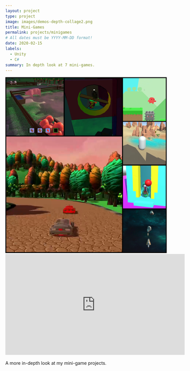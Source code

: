```yaml
---
layout: project
type: project
image: images/demos-depth-collage2.png
title: Mini-Games
permalink: projects/minigames
# All dates must be YYYY-MM-DD format!
date: 2020-02-15
labels:
  - Unity
  - C#
summary: In depth look at 7 mini-games.
---
```


<img class="ui medium center floated rounded image" src="../images/demos-depth-collage2.png">

<iframe width="560" height="315" src="https://www.youtube.com/embed/_Pdsl75j5Vg" frameborder="0" allow="accelerometer; autoplay; encrypted-media; gyroscope; picture-in-picture" allowfullscreen></iframe>

A more in-depth look at my mini-game projects.
